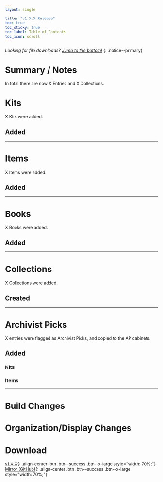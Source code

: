 ```yaml
---
layout: single

title: "v1.X.X Release"
toc: true
toc_sticky: true
toc_label: Table of Contents
toc_icon: scroll
---
```


*Looking for file downloads? [Jump to the bottom!](#download)*
{: .notice--primary}

# Summary / Notes
In total there are now X Entries and X Collections.

# Kits
X Kits were added.

## Added

***

# Items
X Items were added.

## Added

***

# Books
X Books were added.

## Added

***

# Collections
X Collections were added.

## Created

***

# Archivist Picks
X entries were flagged as Archivist Picks, and copied to the AP cabinets.

## Added
### Kits

### Items

***

# Build Changes

# Organization/Display Changes

# Download
[v1.X.X](/releases/v1.X.X/TheShulkerArchives_v1.X.X.zip){: .align-center .btn .btn--success .btn--x-large style="width: 70%;"}
[Mirror (GitHub)](https://github.com/KadTheHunter/ShulkerArchives/releases/tag/v1.X.X){: .align-center .btn .btn--success .btn--x-large style="width: 70%;"}